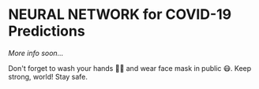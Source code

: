 # NEURAL NETWORK for COVID-19 Predictions
*More info soon...*


Don't forget to wash your hands 👏🧼 and wear face mask in public 😷.
Keep strong, world! Stay safe.
